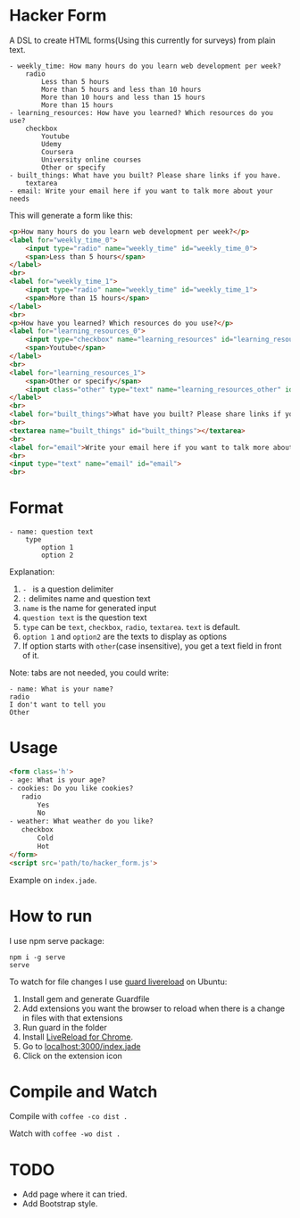 Hacker Form
=========

A DSL to create HTML forms(Using this currently for surveys) from plain text.

```
- weekly_time: How many hours do you learn web development per week?​
	radio
		Less than 5 hours
		More than 5 hours and less than 10 hours
		More than 10 hours and less than 15 hours
		More than 15 hours
- learning_resources: How have you learned? Which resources do you use?​
	checkbox
		Youtube
		Udemy
		Coursera
		University online courses
		Other or specify
- built_things: What have you built?​ Please share links if you have.
	textarea
- email: Write your email here if you want to talk more about your needs
```

This will generate a form like this:

```html
<p>How many hours do you learn web development per week?​</p>
<label for="weekly_time_0">
    <input type="radio" name="weekly_time" id="weekly_time_0">
    <span>Less than 5 hours</span>
</label>
<br>
<label for="weekly_time_1">
    <input type="radio" name="weekly_time" id="weekly_time_1">
    <span>More than 15 hours</span>
</label>
<br>
<p>How have you learned? Which resources do you use?​</p>
<label for="learning_resources_0">
    <input type="checkbox" name="learning_resources" id="learning_resources_0">
    <span>Youtube</span>
</label>
<br>
<label for="learning_resources_1">
    <span>Other or specify</span>
    <input class="other" type="text" name="learning_resources_other" id="learning_resources">
</label>
<br>
<label for="built_things">What have you built?​ Please share links if you have.</label>
<br>
<textarea name="built_things" id="built_things"></textarea>
<br>
<label for="email">Write your email here if you want to talk more about your needs</label>
<br>
<input type="text" name="email" id="email">
<br>
```

# Format

```
- name: question text
	type
		option 1
		option 2
```

Explanation:

1. `- ` is a question delimiter
1. `:` delimites name and question text
1. `name` is the name for generated input
1. `question text` is the question text
1. `type` can be `text`, `checkbox`, `radio`, `textarea`. `text` is default.
1. `option 1` and `option2` are the texts to display as options
1. If option starts with `other`(case insensitive), you get a text field in front of it.

Note: tabs are not needed, you could write:

```
- name: What is your name?
radio
I don't want to tell you
Other
```

# Usage
 
 ```html
<form class='h'>
- age: What is your age?
- cookies: Do you like cookies?
	radio
		Yes
		No
- weather: What weather do you like?
	checkbox
		Cold
		Hot
</form>
<script src='path/to/hacker_form.js'>
 ```

 Example on `index.jade`.

# How to run

I use npm serve package:

```
npm i -g serve
serve
```

To watch for file changes I use [guard livereload](https://github.com/guard/guard-livereload) on Ubuntu:

1. Install gem and generate Guardfile
1. Add extensions you want the browser to reload when there is a change in files with that extensions
1. Run guard in the folder
1. Install [LiveReload for Chrome](https://chrome.google.com/webstore/detail/livereload/jnihajbhpnppcggbcgedagnkighmdlei?hl=en).
1. Go to [localhost:3000/index.jade](http://localhost:3000/index.jade)
1. Click on the extension icon

# Compile and Watch

Compile with `coffee -co dist .`

Watch with `coffee -wo dist .`

# TODO

- Add page where it can tried.
- Add Bootstrap style.

